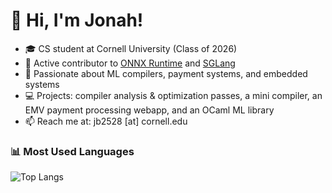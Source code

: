 # 👋 Hi, I'm Jonah!

- 🎓 CS student at Cornell University (Class of 2026)
- 🌟 Active contributor to [ONNX Runtime](https://github.com/microsoft/onnxruntime) and [SGLang](https://github.com/sgl-project/sglang)  
- 🔬 Passionate about ML compilers, payment systems, and embedded systems  
- 💻 Projects: compiler analysis & optimization passes, a mini compiler, an EMV payment processing webapp, and an OCaml ML library  
- 📫 Reach me at: jb2528 [at] cornell.edu

### 📊 Most Used Languages
![Top Langs](https://github-readme-stats.vercel.app/api/top-langs/?username=Jonahcb&layout=compact&theme=default)
